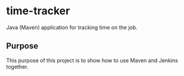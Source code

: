 # time-tracker
Java (Maven) application for tracking time on the job.

## Purpose

This purpose of this project is to show how to use Maven and Jenkins together.
